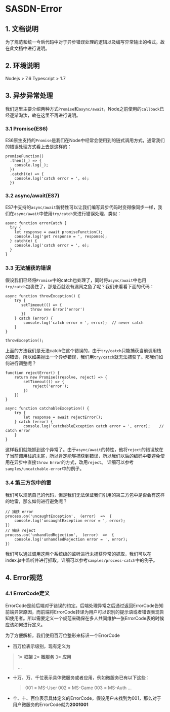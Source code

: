 # SASDN-Error

## 1. 文档说明

为了规范和统一今后代码中对于异步错误处理的逻辑以及编写异常输出的格式。故在此文档中进行说明。

## 2. 环境说明

Nodejs > 7.6
Typescript > 1.7

## 3. 异步异常处理

我们这里主要介绍两种方式`Promise`和`async/await`，Node之前使用的`callback`已经逐渐淘汰，故在这里不再进行说明。

### 3.1 Promise(ES6)

ES6原生支持的`Promise`是我们在Node中经常会使用到的链式调用方式，通常我们的错误处理方式看上去是这样的：

```
promiseFunction()
  .then((_) => {
    console.log(_);
  })
  .catch((e) => {
    console.log('catch error = ', e);
  })
```

### 3.2 async/await(ES7)

ES7中支持的`async/await`新特性可以让我们编写异步代码时变得像同步一样，我们在`async/await`中使用`try/catch`来进行错误处理，类似：

```
async function errorCatch {
  try {
    let response = await promiseFunction();
    console.log('get response = ', response);
  } catch(e) {
    console.log('catch error = ', e);
  }
}
```

### 3.3 无法捕获的错误

假设我们已经将`Promise`中的catch也处理了，同时将`async/await`中也用`try/catch`包裹住了，那是否就没有漏网之鱼了呢？我们来看看下面的代码：

```
async function throwException() {
    try {
       setTimeout(() => {
           throw new Error('error')
       }) 
    } catch (error) {
        console.log('catch error = ', error);  // never catch
    }
}

throwException();
```
上面的方法我们是无法catch住这个错误的，由于`try/catch`只能捕获当前调用栈的错误，所以如果抛出一个异步错误，我们用`try/catch`就无法捕获了。那我们如何进行调整呢？

```
function rejectError() {
    return new Promise((resolve, reject) => {
        setTimeout(() => {
            reject('error');
        })
    })
}

async function catchableException() {
    try {
        let response = await rejectError();
    } catch (error) {
        console.log('catchableException catch error = ', error);    // catch error
    }
}
```
这样我们就能抓到这个异常了。由于`async/await`的特性，他将`reject`的错误放在了当前调用栈的末尾，所以肯定能够捕获到错误，所以我们以后的编码中要避免使用在异步中直接`throw Error`的方式，改用`reject`。 详细可以参考`samples/uncatchable-error`中的例子。

### 3.4 第三方包中的雷

我们可以规范自己的代码，但是我们无法保证我们引用的第三方包中是否会有这样的地雷，那么如何进行避免呢？

```
// 捕获 error
process.on('uncaughtException',  (error)  =>  {
    console.log('uncaughtException error = ', error);
})   
// 捕获 reject
process.on('unhandledRejection',  (error)  =>  {
    console.log('unhandledRejection error = ', error);
})
```

我们可以通过调用这两个系统级的监听进行未捕获异常的抓取，我们可以在index.js中监听并进行抓取。详细可以参考`samples/process-catch`中的例子。

## 4. Error规范

### 4.1 ErrorCode定义

ErrorCode是前后端对于错误的约定。后端处理异常之后通过返回ErrorCode告知前端异常原因，而前端将ErrorCode转译为用户可以识别的提示语或者错误表现告知使用者。所以需要定义一个规范来确保在多人共同维护一张ErrorCode表的时候应该如何进行定义。

为了方便解析，我们使用百万位整形来标识一个ErrorCode

-  百万位表示级别，现有定义为
  > 1= **框架**
  > 2= **微服务**
  > 3= **应用**
  >
  > ...

- 十万、万、千位表示具体微服务或者应用，例如微服务已有以下这些：
  > 001 = MS-User
  > 002 = MS-Game
  > 003 = MS-Auth
  > ...

- 个、十、百位表示具体定义的ErrorCode，假设用户未找到为001，那么对于用户微服务的ErrorCode就为**2001001**


